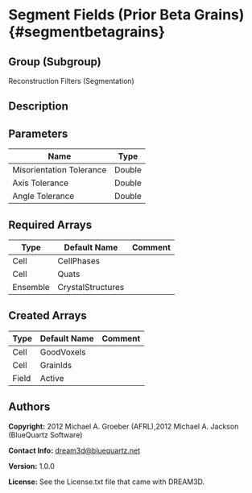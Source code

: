 
Segment **Fields** (Prior Beta Grains) {#segmentbetagrains}
======

## Group (Subgroup) ##
Reconstruction Filters (Segmentation)

## Description ##


## Parameters ##

| Name | Type |
|------|------|
| Misorientation Tolerance | Double |
| Axis Tolerance | Double |
| Angle Tolerance | Double |

## Required Arrays ##

| Type | Default Name | Comment |
|------|--------------|---------|
| Cell | CellPhases |  |
| Cell | Quats |  |
| Ensemble | CrystalStructures |  |

## Created Arrays ##
| Type | Default Name | Comment |
|------|--------------|---------|
| Cell | GoodVoxels |  |
| Cell | GrainIds |  |
| Field | Active |  |

## Authors ##

**Copyright:** 2012 Michael A. Groeber (AFRL),2012 Michael A. Jackson (BlueQuartz Software)

**Contact Info:** dream3d@bluequartz.net

**Version:** 1.0.0

**License:**  See the License.txt file that came with DREAM3D.



